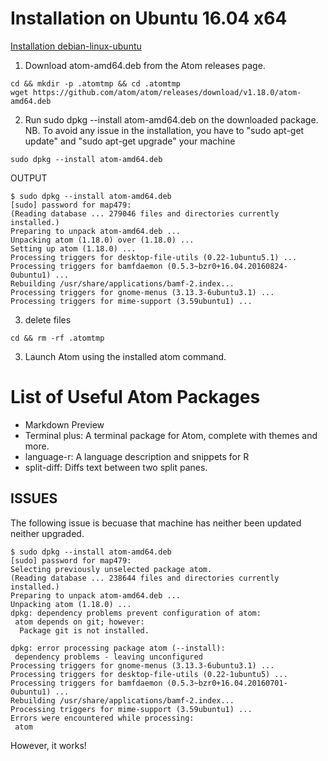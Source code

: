 # Installation on Ubuntu 16.04 x64 



[Installation debian-linux-ubuntu](https://github.com/atom/atom#debian-linux-ubuntu)
1. Download atom-amd64.deb from the Atom releases page.
```
cd && mkdir -p .atomtmp && cd .atomtmp
wget https://github.com/atom/atom/releases/download/v1.18.0/atom-amd64.deb
```
2. Run sudo dpkg --install atom-amd64.deb on the downloaded package.
NB. To avoid any issue in the installation, you have to "sudo apt-get update" and "sudo apt-get upgrade" your machine
```
sudo dpkg --install atom-amd64.deb
```

OUTPUT
```
$ sudo dpkg --install atom-amd64.deb
[sudo] password for map479: 
(Reading database ... 279046 files and directories currently installed.)
Preparing to unpack atom-amd64.deb ...
Unpacking atom (1.18.0) over (1.18.0) ...
Setting up atom (1.18.0) ...
Processing triggers for desktop-file-utils (0.22-1ubuntu5.1) ...
Processing triggers for bamfdaemon (0.5.3~bzr0+16.04.20160824-0ubuntu1) ...
Rebuilding /usr/share/applications/bamf-2.index...
Processing triggers for gnome-menus (3.13.3-6ubuntu3.1) ...
Processing triggers for mime-support (3.59ubuntu1) ...
```


3. delete files 
```
cd && rm -rf .atomtmp
```
3. Launch Atom using the installed atom command.



# List of Useful Atom Packages

- Markdown Preview  
- Terminal plus: A terminal package for Atom, complete with themes and more.  
- language-r: A language description and snippets for R  
- split-diff: Diffs text between two split panes. 



## ISSUES

The following issue is becuase that machine has neither been updated neither upgraded.
```
$ sudo dpkg --install atom-amd64.deb
[sudo] password for map479: 
Selecting previously unselected package atom.
(Reading database ... 238644 files and directories currently installed.)
Preparing to unpack atom-amd64.deb ...
Unpacking atom (1.18.0) ...
dpkg: dependency problems prevent configuration of atom:
 atom depends on git; however:
  Package git is not installed.

dpkg: error processing package atom (--install):
 dependency problems - leaving unconfigured
Processing triggers for gnome-menus (3.13.3-6ubuntu3.1) ...
Processing triggers for desktop-file-utils (0.22-1ubuntu5) ...
Processing triggers for bamfdaemon (0.5.3~bzr0+16.04.20160701-0ubuntu1) ...
Rebuilding /usr/share/applications/bamf-2.index...
Processing triggers for mime-support (3.59ubuntu1) ...
Errors were encountered while processing:
 atom
```
However, it works! 
